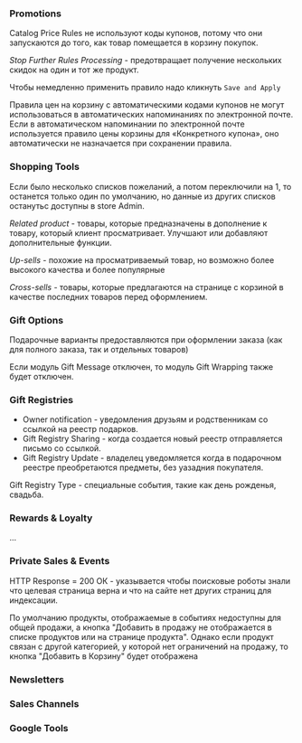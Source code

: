 ### Promotions

Catalog Price Rules не используют коды купонов, 
потому что они запускаются до того, как товар помещается в корзину покупок.

_Stop Further Rules Processing_ - предотвращает получение нескольких скидок на один и тот же продукт.

Чтобы немедленно применить правило надо кликнуть `Save and Apply`


Правила цен на корзину с автоматическими кодами купонов не могут использоваться в автоматических напоминаниях по электронной почте. 
Если в автоматическом напоминании по электронной почте используется правило цены корзины для «Конкретного купона», 
оно автоматически не назначается при сохранении правила.

### Shopping Tools

Если было несколько списков пожеланий, а потом переключили на 1, то останется только один по умолчанию, 
но данные из других списков останутьс доступны в store Admin.

_Related product_ - товары, которые предназначены в дополнение к товару, который клиент просматривает.
Улучшают или добавляют дополнительные функции.

_Up-sells_ - похожие на просматриваемый товар, но возможно более высокого качества и более популярные

_Cross-sells_ - товары, которые предлагаются на странице с корзиной в качестве последних товаров перед оформлением.


### Gift Options

Подарочные варианты предоставляются при оформлении заказа (как для полного заказа, так и отдельных товаров)

Если модуль Gift Message отключен, то модуль Gift Wrapping также будет отключен.

### Gift Registries


* Owner notification  - уведомления друзьям и родственникам со ссылкой на реестр подарков.
* Gift Registry Sharing  - когда создается новый реестр отправляется письмо со ссылкой.
* Gift Registry Update  - владелец уведомляется когда в подарочном реестре преобретаются предметы, без уазадния покупателя.

 Gift Registry Type  - специальные события, такие как день рожденья, свадьба.
 
### Rewards & Loyalty

...

### Private Sales & Events

HTTP Response = 200 ОК - указывается чтобы поисковые роботы знали что целевая страница верна и что на сайте нет других страниц для индексации.

По умолчанию продукты, отображаемые в событиях недоступны для общей продажи, 
а кнопка "Добавить в продажу не отображается в списке продуктов или на странице продукта".
Однако если продукт связан с другой категорией, у которой нет ограничений на продажу, 
то кнопка "Добавить в Корзину" будет отображена

### Newsletters
### Sales Channels
### Google Tools